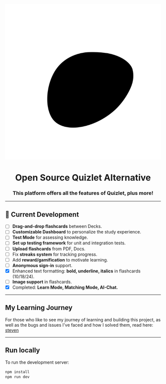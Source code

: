 <div align="center">
  
  ![logo](public/blob.svg)
  
  # Open Source Quizlet Alternative

  ### This platform offers all the features of Quizlet, plus more!
  
</div>

---

## 🚧 Current Development

- [ ] **Drag-and-drop flashcards** between Decks.
- [ ] **Customizable Dashboard** to personalize the study experience.
- [ ] **Test Mode** for assessing knowledge.
- [ ] **Set up testing framework** for unit and integration tests.
- [ ] **Upload flashcards** from PDF, Docs.
- [ ] Fix **streaks system** for tracking progress.
- [ ] Add **reward/gamification** to motivate learning.
- [ ] **Anonymous sign-in** support.
- [x] Enhanced text formatting: **bold, underline, italics** in flashcards (10/18/24).
- [ ] **Image support** in flashcards.
- [x] Completed: **Learn Mode, Matching Mode, AI-Chat.**

---

## My Learning Journey

For those who like to see my journey of learning and building this project, as well as the bugs and issues I've faced and how I solved them, read here: [steven](https://steven-chen.vercel.app/blog)

---

## Run locally

To run the development server:

```bash
npm install
npm run dev